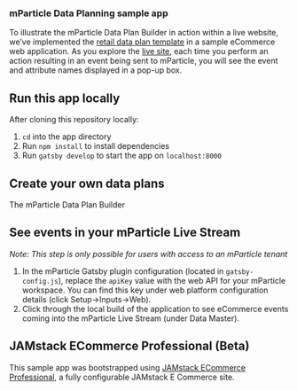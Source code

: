### mParticle Data Planning sample app
To illustrate the mParticle Data Plan Builder in action within a live website, we’ve implemented the [retail data plan template](https://docs.google.com/spreadsheets/d/1rEOSgNRfV7YRs_xbm2NJ_DEOBPTEJ2RIZRr0Y-TqnK8/) in a sample eCommerce web application. As you explore the [live site](https://dataplanningdemo.gatsbyjs.io/), each time you perform an action resulting in an event being sent to mParticle, you will see the event and attribute names displayed in a pop-up box.

## Run this app locally
After cloning this repository locally:
1) `cd` into the app directory
2) Run `npm install` to install dependencies
3) Run `gatsby develop` to start the app on `localhost:8000`

## Create your own data plans
The mParticle Data Plan Builder 

## See events in your mParticle Live Stream
_Note: This step is only possible for users with access to an mParticle tenant_
1) In the mParticle Gatsby plugin configuration (located in `gatsby-config.js`), replace the `apiKey` value with the web API for your mParticle workspace. You can find this key under web platform configuration details (click Setup->Inputs->Web).
2) Click through the local build of the application to see eCommerce events coming into the mParticle Live Stream (under Data Master).

## JAMstack ECommerce Professional (Beta)

This sample app was bootstrapped using [JAMstack ECommerce Professional](https://github.com/jamstack-cms/jamstack-ecommerce.git), a fully configurable JAMstack E Commerce site.
